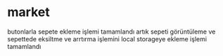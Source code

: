 # market

butonlarla sepete ekleme işlemi tamamlandı artık sepeti görüntüleme ve sepettede eksiltme ve arrtırma işlemini local storageye ekleme işlemi tamamlandı
